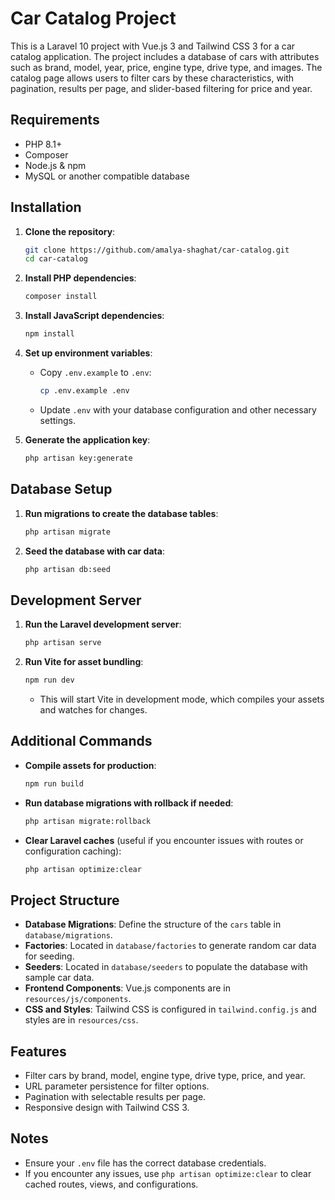 # Car Catalog Project

This is a Laravel 10 project with Vue.js 3 and Tailwind CSS 3 for a car catalog application. The project includes a database of cars with attributes such as brand, model, year, price, engine type, drive type, and images. The catalog page allows users to filter cars by these characteristics, with pagination, results per page, and slider-based filtering for price and year.

## Requirements

- PHP 8.1+
- Composer
- Node.js & npm
- MySQL or another compatible database

## Installation

1. **Clone the repository**:
    ```bash
    git clone https://github.com/amalya-shaghat/car-catalog.git
    cd car-catalog
    ```

2. **Install PHP dependencies**:
    ```bash
    composer install
    ```

3. **Install JavaScript dependencies**:
    ```bash
    npm install
    ```

4. **Set up environment variables**:
    - Copy `.env.example` to `.env`:
      ```bash
      cp .env.example .env
      ```
    - Update `.env` with your database configuration and other necessary settings.

5. **Generate the application key**:
    ```bash
    php artisan key:generate
    ```

## Database Setup

1. **Run migrations to create the database tables**:
    ```bash
    php artisan migrate
    ```

2. **Seed the database with car data**:
    ```bash
    php artisan db:seed
    ```

## Development Server

1. **Run the Laravel development server**:
    ```bash
    php artisan serve
    ```

2. **Run Vite for asset bundling**:
    ```bash
    npm run dev
    ```

    - This will start Vite in development mode, which compiles your assets and watches for changes.

## Additional Commands

- **Compile assets for production**:
    ```bash
    npm run build
    ```

- **Run database migrations with rollback if needed**:
    ```bash
    php artisan migrate:rollback
    ```

- **Clear Laravel caches** (useful if you encounter issues with routes or configuration caching):
    ```bash
    php artisan optimize:clear
    ```

## Project Structure

- **Database Migrations**: Define the structure of the `cars` table in `database/migrations`.
- **Factories**: Located in `database/factories` to generate random car data for seeding.
- **Seeders**: Located in `database/seeders` to populate the database with sample car data.
- **Frontend Components**: Vue.js components are in `resources/js/components`.
- **CSS and Styles**: Tailwind CSS is configured in `tailwind.config.js` and styles are in `resources/css`.

## Features

- Filter cars by brand, model, engine type, drive type, price, and year.
- URL parameter persistence for filter options.
- Pagination with selectable results per page.
- Responsive design with Tailwind CSS 3.

## Notes

- Ensure your `.env` file has the correct database credentials.
- If you encounter any issues, use `php artisan optimize:clear` to clear cached routes, views, and configurations.
